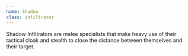 ```yaml
---
name: Shadow
class: infiltrator
---
```

Shadow Infiltrators are melee specialists that make heavy use of their tactical cloak and stealth to close the distance between themselves and their target.
